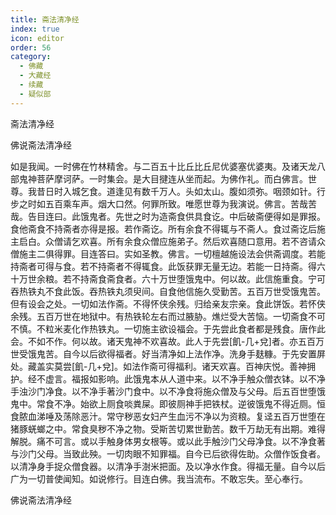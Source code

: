```yaml
---
title: 斋法清净经
index: true
icon: editor
order: 56
category:
  - 佛藏
  - 大藏经
  - 续藏
  - 疑似部
---
```


  斋法清净经  

佛说斋法清净经  

如是我闻。一时佛在竹林精舍。与二百五十比丘比丘尼优婆塞优婆夷。及诸天龙八部鬼神菩萨摩诃萨。一时集会。是大目揵连从坐而起。为佛作礼。而白佛言。世尊。我昔日时入城乞食。道逢见有数千万人。头如太山。腹如须弥。咽颈如针。行步之时如五百乘车声。烟大口然。何罪所致。唯愿世尊为我演说。佛言。苦哉苦哉。告目连曰。此饿鬼者。先世之时为造斋食供具食讫。中后破斋便得如是罪报。食他斋食不持斋者亦得是报。若作斋讫。所有余食不得辄与不斋人。食过斋讫后施主启白。众僧请乞欢喜。所有余食众僧应施弟子。然后欢喜随口意用。若不咨请众僧施主二俱得罪。目连答曰。实如圣教。佛言。一切檀越施设法会供斋调度。若能持斋者可得与食。若不持斋者不得辄食。此饭获罪无量无边。若能一日持斋。得六十万世余粮。若不持斋食斋食者。六十万世堕饿鬼中。何以故。此信施重食。宁可吞热铁丸不食此饭。吞热铁丸须臾间。自食他信施久受勤苦。五百万世受饿鬼苦。但有设会之处。一切如法作斋。不得怀侠余残。归给亲友宗亲。食此饼饭。若怀侠余残。五百万世在地狱中。有热铁轮左右而过腋胁。燋烂受大苦恼。一切斋食不可不慎。不粒米麦化作热铁丸。一切施主欲设福会。于先尝此食者都是残食。唐作此会。不如不作。何以故。诸天鬼神不欢喜故。此人于先尝[飢-几+兌]者。亦五百万世受饿鬼苦。自今以后欲得福者。好当清净如上法作净。洗身手麸糠。于先安置屏处。藏盖实莫尝[飢-几+兌]。如法作斋可得福利。诸天欢喜。百神庆悦。善神拥护。经不虚言。福报如影响。此饿鬼本从人道中来。以不净手触众僧衣钵。以不净手浊沙门净食。以不净手著沙门食中。以不净食将施众僧及与父母。后五百世堕饿鬼中。常食不净。始欲上厕食啖粪屎。即彼厕神手把铁杖。逆彼饿鬼不得近厕。恒食脓血涕唾及荡除恶汁。常守秽恶女妇产生血污不净以为资粮。复迳五百万世堕在猪豚蜣螂之中。常食臭秽不净之物。受斯苦切累世勤苦。数千万劫无有出期。难得解脱。痛不可言。或以手触身体男女根等。或以此手触沙门父母净食。以不净食著与沙门父母。当致此殃。一切肉眼不知罪福。自今已后欲得佐助。众僧作饭食者。以清净身手捉众僧食器。以清净手澍米把面。及以净水作食。得福无量。自今以后广为一切普使闻知。如说修行。目连白佛。我当流布。不敢忘失。至心奉行。  

佛说斋法清净经  
